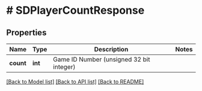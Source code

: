 # # SDPlayerCountResponse

## Properties

Name | Type | Description | Notes
------------ | ------------- | ------------- | -------------
**count** | **int** | Game ID Number (unsigned 32 bit integer) |

[[Back to Model list]](../../README.md#models) [[Back to API list]](../../README.md#endpoints) [[Back to README]](../../README.md)
